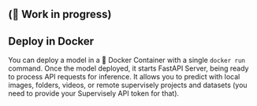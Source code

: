 ## (🚧 Work in progress)

## Deploy in Docker

You can deploy a model in a 🐋 Docker Container with a single `docker run` command. 
Once the model deployed, it starts FastAPI Server, being ready to process API requests for inference. It allows you to predict with local images, folders, videos, or remote supervisely projects and datasets (you need to provide your Supervisely API token for that).

